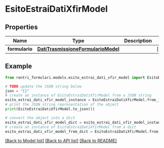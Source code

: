 # EsitoEstraiDatiXfirModel


## Properties

Name | Type | Description | Notes
------------ | ------------- | ------------- | -------------
**formulario** | [**DatiTrasmissioneFormularioModel**](DatiTrasmissioneFormularioModel.md) |  | [optional] 

## Example

```python
from rentri_formulari.models.esito_estrai_dati_xfir_model import EsitoEstraiDatiXfirModel

# TODO update the JSON string below
json = "{}"
# create an instance of EsitoEstraiDatiXfirModel from a JSON string
esito_estrai_dati_xfir_model_instance = EsitoEstraiDatiXfirModel.from_json(json)
# print the JSON string representation of the object
print(EsitoEstraiDatiXfirModel.to_json())

# convert the object into a dict
esito_estrai_dati_xfir_model_dict = esito_estrai_dati_xfir_model_instance.to_dict()
# create an instance of EsitoEstraiDatiXfirModel from a dict
esito_estrai_dati_xfir_model_from_dict = EsitoEstraiDatiXfirModel.from_dict(esito_estrai_dati_xfir_model_dict)
```
[[Back to Model list]](../README.md#documentation-for-models) [[Back to API list]](../README.md#documentation-for-api-endpoints) [[Back to README]](../README.md)


